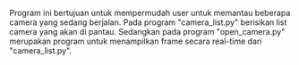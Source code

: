 Program ini bertujuan untuk mempermudah user untuk memantau beberapa camera yang sedang berjalan.
Pada program "camera_list.py" berisikan list camera yang akan di pantau. Sedangkan pada program
"open_camera.py" merupakan program untuk menampilkan frame secara real-time dari "camera_list.py".
